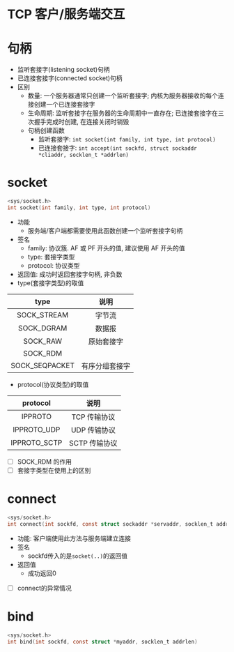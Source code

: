 # TCP 客户/服务端交互

# 句柄

- 监听套接字(listening socket)句柄
- 已连接套接字(connected socket)句柄
- 区别
  - 数量: 一个服务器通常只创建一个监听套接字; 内核为服务器接收的每个连接创建一个已连接套接字
  - 生命周期: 监听套接字在服务器的生命周期中一直存在; 已连接套接字在三次握手完成时创建, 在连接关闭时销毁
  - 句柄创建函数
    - 监听套接字: `int socket(int family, int type, int protocol)`
    - 已连接套接字: `int accept(int sockfd, struct sockaddr *cliaddr, socklen_t *addrlen)`

# socket

```c
<sys/socket.h>
int socket(int family, int type, int protocol)
```

- 功能
  - 服务端/客户端都需要使用此函数创建一个监听套接字句柄
- 签名
  - family: 协议簇. AF 或 PF 开头的值, 建议使用 AF 开头的值
  - type: 套接字类型
  - protocol: 协议类型
- 返回值: 成功时返回套接字句柄, 非负数
- type(套接字类型)的取值

|      type      |      说明      |
| :------------: | :------------: |
|  SOCK_STREAM   |     字节流     |
|   SOCK_DGRAM   |     数据报     |
|    SOCK_RAW    |   原始套接字   |
|    SOCK_RDM    |                |
| SOCK_SEQPACKET | 有序分组套接字 |

- protocol(协议类型)的取值

|   protocol   |     说明      |
| :----------: | :-----------: |
|   IPPROTO    | TCP 传输协议  |
| IPPROTO_UDP  | UDP 传输协议  |
| IPPROTO_SCTP | SCTP 传输协议 |

- [ ] SOCK_RDM 的作用
- [ ] 套接字类型在使用上的区别

# connect

```c
<sys/socket.h>
int connect(int sockfd, const struct sockaddr *servaddr, socklen_t addrlen)
```

- 功能: 客户端使用此方法与服务端建立连接
- 签名
  - sockfd传入的是`socket(..)`的返回值
- 返回值
  - 成功返回0

- [ ] connect的异常情况


# bind

```c
<sys/socket.h>
int bind(int sockfd, const struct *myaddr, socklen_t addrlen)
```
